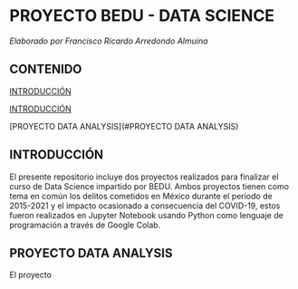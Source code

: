 # PROYECTO BEDU - DATA SCIENCE
*Elaborado por Francisco Ricardo Arredondo Almuina*

## CONTENIDO

[INTRODUCCIÓN](#INTRODUCCIÓN)

[INTRODUCCIÓN](#INTRODUCCIÓN)

[PROYECTO DATA ANALYSIS](#PROYECTO DATA ANALYSIS)

## INTRODUCCIÓN
El presente repositorio incluye dos proyectos realizados para finalizar el curso de Data Science impartido por BEDU. Ambos proyectos tienen como tema en común los delitos cometidos en México durante el periodo de 2015-2021 y el impacto ocasionado a consecuencia del COVID-19, estos fueron realizados en Jupyter Notebook usando Python como lenguaje de programación a través de Google Colab. 

## PROYECTO DATA ANALYSIS
El proyecto
